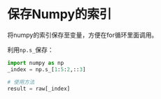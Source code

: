 # 保存Numpy的索引

将numpy的索引保存至变量，方便在for循环里面调用。

利用`np.s_`保存：

```python
import numpy as np
_index = np.s_[1:5:2,::3]

# 使用方法
result = raw[_index]
```

